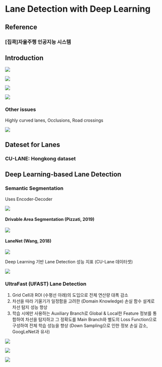 # Lane Detection with Deep Learning

## Reference

### \[집콕\]자율주행 인공지능 시스템



## Introduction

![](../../.gitbook/assets/image%20%28337%29.png)

![](../../.gitbook/assets/image%20%28336%29.png)

![](../../.gitbook/assets/image%20%28345%29.png)

![](../../.gitbook/assets/image%20%28334%29.png)

### Other issues

Highly curved lanes, Occlusions, Road crossings

![](../../.gitbook/assets/image%20%28335%29.png)

## Dateset for Lanes

### CU-LANE: Hongkong dataset

## Deep Learning-based Lane Detection

### Semantic Segmentation

Uses Encoder-Decoder

![](../../.gitbook/assets/image%20%28344%29.png)

#### Drivable Area Segmentation \(Pizzati, 2019\)

![](../../.gitbook/assets/image%20%28339%29.png)

#### LaneNet \(Wang, 2018\)

![](../../.gitbook/assets/image%20%28342%29.png)

Deep Learning 기반 Lane Detection 성능 지표 \(CU-Lane 데이터셋\)

![](../../.gitbook/assets/image%20%28340%29.png)

### 

### UltraFast \(UFAST\) Lane Detection

1. Grid Cell과 ROI \(수평선 아래\)의 도입으로 전체 연산량 대폭 감소
2. 차선을 따라 기울기가 일정함을 고려한 \(Domain Knowledge\) 손실 함수 설계로 차선 탐지 성능 향상 
3. 학습 시에만 사용하는 Auxiliary Branch로 Global & Local한 Feature 정보를 통합하여 차선을 탐지하고 그 정확도를 Main Branch와 별도의 Loss Function으로 구성하여 전체 학습 성능을 향상 \(Down Sampling으로 인한 정보 손실 감소, GoogLeNet과 유사\)

![](../../.gitbook/assets/image%20%28338%29.png)

![](../../.gitbook/assets/image%20%28343%29.png)

![](../../.gitbook/assets/image%20%28341%29.png)


